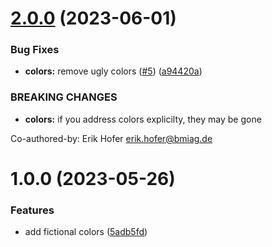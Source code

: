 # [2.0.0](https://github.com/semantic-conventional/demo-lib/compare/v1.0.0...v2.0.0) (2023-06-01)


### Bug Fixes

* **colors:** remove ugly colors ([#5](https://github.com/semantic-conventional/demo-lib/issues/5)) ([a94420a](https://github.com/semantic-conventional/demo-lib/commit/a94420a261a18a401be01c5b9991b6eb3915d534))


### BREAKING CHANGES

* **colors:** if you address colors explicilty, they may be gone

Co-authored-by: Erik Hofer <erik.hofer@bmiag.de>

# 1.0.0 (2023-05-26)


### Features

* add fictional colors ([5adb5fd](https://github.com/semantic-conventional/demo-lib/commit/5adb5fde71a8def3f8f0e44a1a332eb71fe87f3b))
